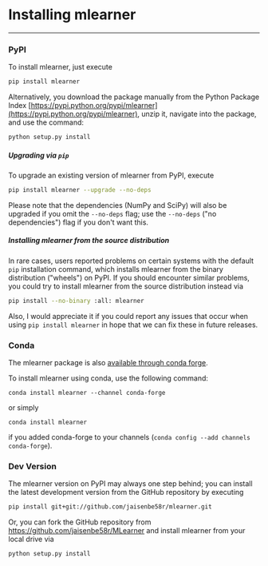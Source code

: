 # Installing mlearner

---

### PyPI

To install mlearner, just execute  

```bash
pip install mlearner  
```

Alternatively, you download the package manually from the Python Package Index [https://pypi.python.org/pypi/mlearner](https://pypi.python.org/pypi/mlearner), unzip it, navigate into the package, and use the command:

```bash
python setup.py install
```

##### Upgrading via `pip`

To upgrade an existing version of mlearner from PyPI, execute

```bash
pip install mlearner --upgrade --no-deps
```

Please note that the dependencies (NumPy and SciPy) will also be upgraded if you omit the `--no-deps` flag; use the `--no-deps` ("no dependencies") flag if you don't want this.

##### Installing mlearner from the source distribution

In rare cases, users reported problems on certain systems with the default `pip` installation command, which installs mlearner from the binary distribution ("wheels") on PyPI. If you should encounter similar problems, you could try to install mlearner from the source distribution instead via

```bash
pip install --no-binary :all: mlearner
```

Also, I would appreciate it if you could report any issues that occur when using `pip install mlearner` in hope that we can fix these in future releases.

### Conda

The mlearner package is also [available through conda forge](https://github.com/conda-forge/mlearner-feedstock). 

To install mlearner using conda, use the following command:

    conda install mlearner --channel conda-forge

or simply 

    conda install mlearner

if you added conda-forge to your channels (`conda config --add channels conda-forge`).

### Dev Version

The mlearner version on PyPI may always one step behind; you can install the latest development version from the GitHub repository by executing

```bash
pip install git+git://github.com/jaisenbe58r/mlearner.git
```

Or, you can fork the GitHub repository from https://github.com/jaisenbe58r/MLearner and install mlearner from your local drive via

```bash
python setup.py install
```
